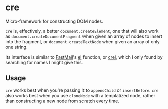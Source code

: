 # cre

Micro-framework for constructing DOM nodes.

`cre` is, effectively, a better `document.createElement`, one that will also
work as `document.createDocumentFragment` when given an array of nodes to
insert into the fragment, or `document.createTextNode` when given an array
of only one string.

Its interface is similar to [FastMail][]'s [el][] function, or [crel][], which I only found by searching for names
I might give this.

[FastMail]: https://blog.fastmail.com/2012/02/20/building-the-new-ajax-mail-ui-part-2-better-than-templates-building-highly-dynamic-web-pages/
[el]: https://gist.github.com/neilj/1532562
[crel]: https://github.com/KoryNunn/crel

## Usage

`cre` works best when you're passing it to `appendChild` or `insertBefore`.
`cre` also works best when you use `cloneNode` with a templatized node, rather
than constructing a new node from scratch every time.
